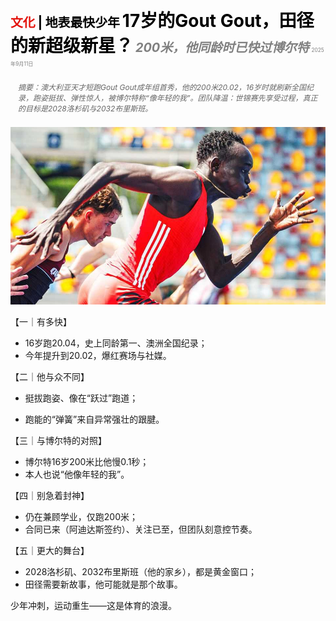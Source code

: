 <span style="color:#E3120B; font-size:14.9pt; font-weight:bold;">文化</span> <span style="color:#000000; font-size:14.9pt; font-weight:bold;">| 地表最快少年</span>
<span style="color:#000000; font-size:21.0pt; font-weight:bold;">17岁的Gout Gout，田径的新超级新星？</span>
<span style="color:#808080; font-size:14.9pt; font-weight:bold; font-style:italic;">200米，他同龄时已快过博尔特</span>
<span style="color:#808080; font-size:6.2pt;">2025年9月11日</span>

<div style="padding:8px 12px; color:#666; font-size:9.0pt; font-style:italic; margin:12px 0;">摘要：澳大利亚天才短跑Gout Gout成年组首秀，他的200米20.02，16岁时就刷新全国纪录，跑姿挺拔、弹性惊人，被博尔特称“像年轻的我”。团队降温：世锦赛先享受过程，真正的目标是2028洛杉矶与2032布里斯班。</div>

![](../images/072_Gout_Gout_a_17-year-old_sprinter_may_be_athletics_new_mega-s/p0291_img01.jpeg)

【一｜有多快】

- 16岁跑20.04，史上同龄第一、澳洲全国纪录；
- 今年提升到20.02，爆红赛场与社媒。

【二｜他与众不同】

- 挺拔跑姿、像在“跃过”跑道；

- 跑能的“弹簧”来自异常强壮的跟腱。

【三｜与博尔特的对照】

- 博尔特16岁200米比他慢0.1秒；
- 本人也说“他像年轻的我”。

【四｜别急着封神】

- 仍在兼顾学业，仅跑200米；
- 合同已来（阿迪达斯签约）、关注已至，但团队刻意控节奏。

【五｜更大的舞台】

- 2028洛杉矶、2032布里斯班（他的家乡），都是黄金窗口；
- 田径需要新故事，他可能就是那个故事。

少年冲刺，运动重生——这是体育的浪漫。
